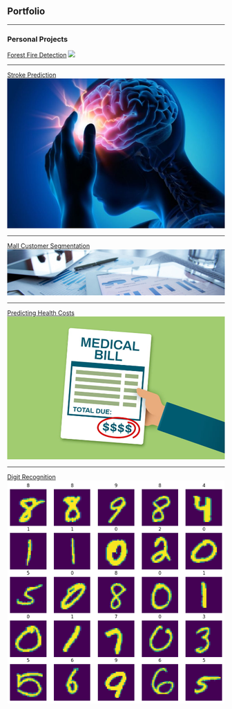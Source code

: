 ## Portfolio

---

### Personal Projects

[Forest Fire Detection](https://github.com/joaolealgh/ForestFireDetection)
<img src="images/annotated_video.gif?raw=true"/>

---
[Stroke Prediction](https://github.com/joaolealgh/kaggle-projects/blob/master/StrokePredictionDataset/stroke_prediction.ipynb)
<img src="images/stroke_prediction.jpg?raw=true"/>

---
[Mall Customer Segmentation](https://github.com/joaolealgh/kaggle-projects/blob/master/MallCustomerSegmentationData/mall_customer_segmentation.ipynb)
<img src="images/mall_customer_segmentation.jpg?raw=true"/>

---
[Predicting Health Costs](https://github.com/joaolealgh/FreeCodeCampMachineLearning/tree/master/projects/Linear%20Regression%20Health%20Costs%20Calculator)
<img src="images/predicting_health_costs.jpg?raw=true"/>

---
[Digit Recognition](https://github.com/joaolealgh/MNIST-Basic-CNN)
<img src="images/mnist_project_results.png?raw=true"/>

<!--
[Project 3 Title](http://example.com/)
<img src="images/dummy_thumbnail.jpg?raw=true"/>
-->

<!--
---

### Category Name 2

- [Project 1 Title](http://example.com/)


---
-->

